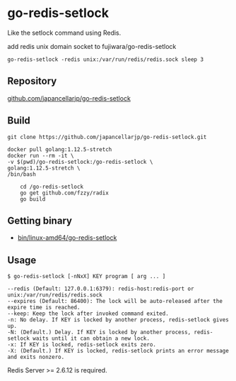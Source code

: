# go-redis-setlock

Like the setlock command using Redis.

add redis unix domain socket to fujiwara/go-redis-setlock

```
go-redis-setlock -redis unix:/var/run/redis/redis.sock sleep 3
```

## Repository

[github.com/japancellarjp/go-redis-setlock](https://github.com/japancellarjp/go-redis-setlock)


## Build

```
git clone https://github.com/japancellarjp/go-redis-setlock.git

docker pull golang:1.12.5-stretch
docker run --rm -it \
-v $(pwd)/go-redis-setlock:/go-redis-setlock \
golang:1.12.5-stretch \
/bin/bash

    cd /go-redis-setlock
    go get github.com/fzzy/radix
    go build
```

## Getting binary

* [bin/linux-amd64/go-redis-setlock](https://github.com/japancellarjp/go-redis-setlock/blob/master/bin/linux-amd64/go-redis-setlock)

## Usage

    $ go-redis-setlock [-nNxX] KEY program [ arg ... ]

    --redis (Default: 127.0.0.1:6379): redis-host:redis-port or unix:/var/run/redis/redis.sock
    --expires (Default: 86400): The lock will be auto-released after the expire time is reached.
    --keep: Keep the lock after invoked command exited.
    -n: No delay. If KEY is locked by another process, redis-setlock gives up.
    -N: (Default.) Delay. If KEY is locked by another process, redis-setlock waits until it can obtain a new lock.
    -x: If KEY is locked, redis-setlock exits zero.
    -X: (Default.) If KEY is locked, redis-setlock prints an error message and exits nonzero.

Redis Server >= 2.6.12 is required.
